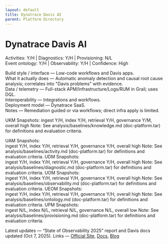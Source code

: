 ```yaml
---
layout: default
title: Dynatrace Davis AI
parent: Platform Directory
---
```


# Dynatrace Davis AI

Activities: Y/H | Diagnostics: Y/H | Provisioning: N/L  
Event ontology: Y/H | Observability: Y/H | Confidence: High

Build style / interface — Low-code workflows and Davis apps.  
What it actually does — Automatic anomaly detection and causal root cause analysis; correlates into "Davis problems" with evidence.  
Data / telemetry — Full-stack APM/Infrastructure/Logs/RUM in Grail; uses DQL.  
Interoperability — Integrations and workflows.  
Deployment model — Dynatrace SaaS.  
Notes — Remediation guided or via workflows; direct infra apply is limited.

UKM Snapshots: 
ingest Y/H, index Y/H, retrieval Y/H, governance Y/M, overall high
Note:   See analysis/baselines/knowledge.md (doc-platform.tar) for definitions and evaluation criteria.

UAM Snapshots:   
ingest Y/H, index Y/H, retrieval Y/H, governance Y/H, overall high
Note:   See analysis/baselines/activity.md (doc-platform.tar) for definitions and evaluation criteria.
UDM Snapshots:   
ingest Y/H, index Y/H, retrieval Y/H, governance Y/H, overall high
Note:   See analysis/baselines/diagnostic.md (doc-platform.tar) for definitions and evaluation criteria.
UOM Snapshots:   
ingest Y/H, index Y/H, retrieval Y/H, governance Y/H, overall high
Note:   See analysis/baselines/observability.md (doc-platform.tar) for definitions and evaluation criteria.
UEOM Snapshots:   
ingest Y/H, index Y/H, retrieval Y/H, governance Y/H, overall high
Note:   See analysis/baselines/ontology.md (doc-platform.tar) for definitions and evaluation criteria.
UPM Snapshots:   
ingest N/L, index N/L, retrieval N/L, governance N/L, overall low
Note:   See analysis/baselines/provisioning.md (doc-platform.tar) for definitions and evaluation criteria.

Latest updates — “State of Observability 2025” report and Davis docs updated (Oct 7, 2025).
Links — [Official Site](https://www.dynatrace.com/news/press-release/state-of-observability-2025/), [Docs](https://docs.dynatrace.com/docs/discover-dynatrace/references/semantic-dictionary/model/davis), [Blog](https://www.dynatrace.com/news/blog/state-of-observability-2025-ai-trust-roi/)
